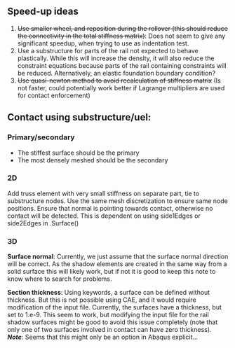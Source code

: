 ## Speed-up ideas

1. ~~Use smaller wheel, and reposition during the rollover (this should reduce the connectivity in the total stiffness matrix)~~: Does not seem to give any significant speedup, when trying to use as indentation test.  
2. Use a substructure for parts of the rail not expected to behave plastically. While this will increase the density, it will also reduce the constraint equations because parts of the rail containing constraints will be reduced. Alternatively, an elastic foundation boundary condition?
3. ~~Use quasi-newton method to avoid recalculation of stiffness matrix~~ (Is not faster, could potentially work better if Lagrange multipliers are used for contact enforcement)

## Contact using substructure/uel:

### Primary/secondary
* The stiffest surface should be the primary
* The most densely meshed should be the secondary

### 2D
Add truss element with very small stiffness on separate part, tie to substructure nodes. Use the same mesh discretization to ensure same node positions.
Ensure that normal is pointing towards contact, otherwise no contact will be detected. This is dependent on using side1Edges or side2Edges in .Surface()

### 3D
**Surface normal**: Currently, we just assume that the surface normal direction will be correct. As the shadow elements are created in the same way from a solid surface this will likely work, but if not it is good to keep this note to know where to search for problems.

**Section thickness**: Using keywords, a surface can be defined without thickness. But this is not possible using CAE, and it would require modification of the input file. Currently, the surfaces have a thickness, but set to 1.e-9. This seem to work, but modifying the input file for the rail shadow surfaces might be good to avoid this issue completely (note that only one of two surfaces involved in contact can have zero thickness). ***Note***: Seems that this might only be an option in Abaqus explicit...
